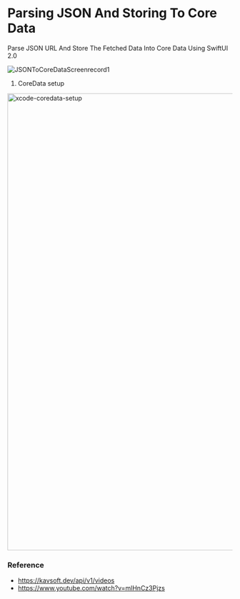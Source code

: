 # Parsing JSON And Storing To Core Data

Parse JSON URL And Store The Fetched Data Into Core Data Using SwiftUI 2.0

![JSONToCoreDataScreenrecord1](https://user-images.githubusercontent.com/3436468/105621861-f2d99700-5e46-11eb-87c0-18a3b6181df4.gif)

1. CoreData setup

<img width="1024" alt="xcode-coredata-setup" src="https://user-images.githubusercontent.com/3436468/105621877-3207e800-5e47-11eb-8af7-1ca9118abf85.png">

### Reference

- https://kavsoft.dev/api/v1/videos
- https://www.youtube.com/watch?v=mlHnCz3Pjzs

